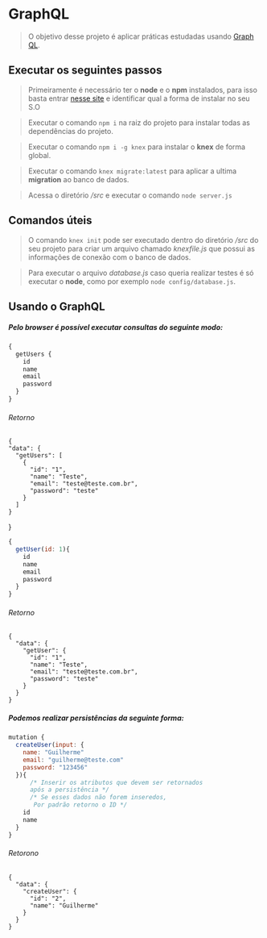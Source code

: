 # GraphQL
> O objetivo desse projeto é aplicar práticas estudadas usando [Graph QL](https://graphql.org/).

## Executar os seguintes passos

> Primeiramente é necessário ter o **node** e o **npm** instalados, para isso basta entrar [nesse site](https://www.npmjs.com/get-npm) e identificar qual a forma de instalar no seu S.O

> Executar o comando `npm i` na raiz do projeto para instalar todas as dependências do projeto.

> Executar o comando `npm i -g knex` para instalar o **knex** de forma global.

> Executar o comando `knex migrate:latest` para aplicar a ultima **migration** ao banco de dados.

> Acessa o diretório */src* e executar o comando `node server.js`

## Comandos úteis

> O comando `knex init` pode ser executado dentro do diretório */src* do seu projeto para criar um arquivo chamado *knexfile.js* que possui as informações de conexão com o banco de dados.

> Para executar o arquivo *database.js* caso queria realizar testes é só executar o **node**, como por exemplo `node config/database.js`.

## Usando o GraphQL
##### Pelo browser é possível executar consultas do seguinte modo:

```javascript
{
  getUsers {
    id
    name
    email
    password
  }
}
```
###### Retorno
    {
    "data": {
      "getUsers": [
        {
          "id": "1",
          "name": "Teste",
          "email": "teste@teste.com.br",
          "password": "teste"
        }
      ]
    }
  }

```javascript
{
  getUser(id: 1){
    id
    name
    email
    password
  }
}
```
###### Retorno
    {
      "data": {
        "getUser": {
          "id": "1",
          "name": "Teste",
          "email": "teste@teste.com.br",
          "password": "teste"
        }
      }
    }

##### Podemos realizar persistências da seguinte forma:

```javascript
mutation {
  createUser(input: {
    name: "Guilherme"
    email: "guilherme@teste.com"
    password: "123456"
  }){ 
      /* Inserir os atributos que devem ser retornados 
      após a persistência */
      /* Se esses dados não forem inseredos,
       Por padrão retorno o ID */
    id
    name
  }
}
```
###### Retorono
    {
      "data": {
        "createUser": {
          "id": "2",
          "name": "Guilherme"
        }
      }
    }

